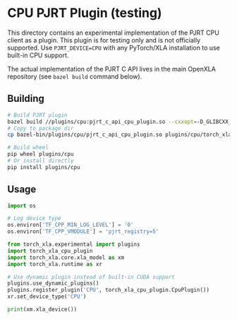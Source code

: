 # CPU PJRT Plugin (testing)

This directory contains an experimental implementation of the PJRT CPU client as
a plugin. This plugin is for testing only and is not officially supported. Use
`PJRT_DEVICE=CPU` with any PyTorch/XLA installation to use built-in CPU support.

The actual implementation of the PJRT C API lives in the main OpenXLA
repository (see `bazel build` command below).

## Building

```bash
# Build PJRT plugin
bazel build //plugins/cpu:pjrt_c_api_cpu_plugin.so --cxxopt=-D_GLIBCXX_USE_CXX11_ABI=1
# Copy to package dir
cp bazel-bin/plugins/cpu/pjrt_c_api_cpu_plugin.so plugins/cpu/torch_xla_cpu_plugin/

# Build wheel
pip wheel plugins/cpu
# Or install directly
pip install plugins/cpu
```

## Usage

```python
import os

# Log device type
os.environ['TF_CPP_MIN_LOG_LEVEL'] = '0'
os.environ['TF_CPP_VMODULE'] = 'pjrt_registry=5'

from torch_xla.experimental import plugins
import torch_xla_cpu_plugin
import torch_xla.core.xla_model as xm
import torch_xla.runtime as xr

# Use dynamic plugin instead of built-in CUDA support
plugins.use_dynamic_plugins()
plugins.register_plugin('CPU', torch_xla_cpu_plugin.CpuPlugin())
xr.set_device_type('CPU')

print(xm.xla_device())
```
